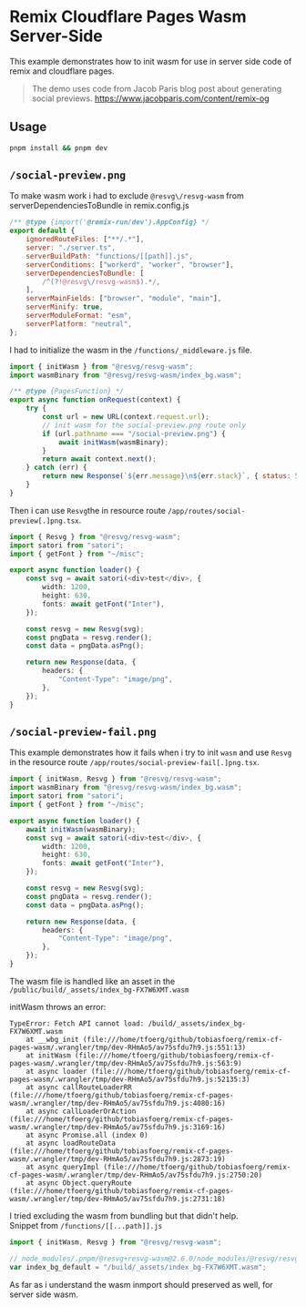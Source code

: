 # Remix Cloudflare Pages Wasm Server-Side

This example demonstrates how to init wasm for use in server side code of remix and cloudflare pages.

> The demo uses code from Jacob Paris blog post about generating social previews.
> https://www.jacobparis.com/content/remix-og

## Usage

```bash
pnpm install && pnpm dev
```

## `/social-preview.png`

To make wasm work i had to exclude `@resvg\/resvg-wasm` from serverDependenciesToBundle in remix.config.js
```js
/** @type {import('@remix-run/dev').AppConfig} */
export default {
	ignoredRouteFiles: ["**/.*"],
	server: "./server.ts",
	serverBuildPath: "functions/[[path]].js",
	serverConditions: ["workerd", "worker", "browser"],
	serverDependenciesToBundle: [
        /^(?!@resvg\/resvg-wasm$).*/,
    ],
	serverMainFields: ["browser", "module", "main"],
	serverMinify: true,
	serverModuleFormat: "esm",
	serverPlatform: "neutral",
};

```

I had to initialize the wasm in the `/functions/_middleware.js` file.
    
```js
import { initWasm } from "@resvg/resvg-wasm";
import wasmBinary from "@resvg/resvg-wasm/index_bg.wasm";

/** @type {PagesFunction} */
export async function onRequest(context) {
	try {
		const url = new URL(context.request.url);
        // init wasm for the social-preview.png route only
		if (url.pathname === "/social-preview.png") {
			await initWasm(wasmBinary);
		}
		return await context.next();
	} catch (err) {
		return new Response(`${err.message}\n${err.stack}`, { status: 500 });
	}
}
```

Then i can use `Resvg`the in resource route `/app/routes/social-preview[.]png.tsx`.

```ts
import { Resvg } from "@resvg/resvg-wasm";
import satori from "satori";
import { getFont } from "~/misc";

export async function loader() {
	const svg = await satori(<div>test</div>, {
		width: 1200,
		height: 630,
		fonts: await getFont("Inter"),
	});

	const resvg = new Resvg(svg);
	const pngData = resvg.render();
	const data = pngData.asPng();

	return new Response(data, {
		headers: {
			"Content-Type": "image/png",
		},
	});
}
```

## `/social-preview-fail.png`

This example demonstrates how it fails when i try to init `wasm` and use `Resvg` in the resource route `/app/routes/social-preview-fail[.]png.tsx`.

```ts
import { initWasm, Resvg } from "@resvg/resvg-wasm";
import wasmBinary from "@resvg/resvg-wasm/index_bg.wasm";
import satori from "satori";
import { getFont } from "~/misc";

export async function loader() {
	await initWasm(wasmBinary);
	const svg = await satori(<div>test</div>, {
		width: 1200,
		height: 630,
		fonts: await getFont("Inter"),
	});

	const resvg = new Resvg(svg);
	const pngData = resvg.render();
	const data = pngData.asPng();

	return new Response(data, {
		headers: {
			"Content-Type": "image/png",
		},
	});
}
```

The wasm file is handled like an asset in the `/public/build/_assets/index_bg-FX7W6XMT.wasm`

initWasm throws an error:
```console
TypeError: Fetch API cannot load: /build/_assets/index_bg-FX7W6XMT.wasm
    at __wbg_init (file:///home/tfoerg/github/tobiasfoerg/remix-cf-pages-wasm/.wrangler/tmp/dev-RHmAo5/av75sfdu7h9.js:551:13)
    at initWasm (file:///home/tfoerg/github/tobiasfoerg/remix-cf-pages-wasm/.wrangler/tmp/dev-RHmAo5/av75sfdu7h9.js:563:9)
    at async loader (file:///home/tfoerg/github/tobiasfoerg/remix-cf-pages-wasm/.wrangler/tmp/dev-RHmAo5/av75sfdu7h9.js:52135:3)
    at async callRouteLoaderRR (file:///home/tfoerg/github/tobiasfoerg/remix-cf-pages-wasm/.wrangler/tmp/dev-RHmAo5/av75sfdu7h9.js:4080:16)
    at async callLoaderOrAction (file:///home/tfoerg/github/tobiasfoerg/remix-cf-pages-wasm/.wrangler/tmp/dev-RHmAo5/av75sfdu7h9.js:3169:16)
    at async Promise.all (index 0)
    at async loadRouteData (file:///home/tfoerg/github/tobiasfoerg/remix-cf-pages-wasm/.wrangler/tmp/dev-RHmAo5/av75sfdu7h9.js:2873:19)
    at async queryImpl (file:///home/tfoerg/github/tobiasfoerg/remix-cf-pages-wasm/.wrangler/tmp/dev-RHmAo5/av75sfdu7h9.js:2750:20)
    at async Object.queryRoute (file:///home/tfoerg/github/tobiasfoerg/remix-cf-pages-wasm/.wrangler/tmp/dev-RHmAo5/av75sfdu7h9.js:2731:18)
```

I tried excluding the wasm from bundling but that didn't help.  
Snippet from `/functions/[[...path]].js`
```js
import { initWasm, Resvg } from "@resvg/resvg-wasm";

// node_modules/.pnpm/@resvg+resvg-wasm@2.6.0/node_modules/@resvg/resvg-wasm/index_bg.wasm
var index_bg_default = "/build/_assets/index_bg-FX7W6XMT.wasm";
```

As far as i understand the wasm inmport should preserved as well, for server side wasm.